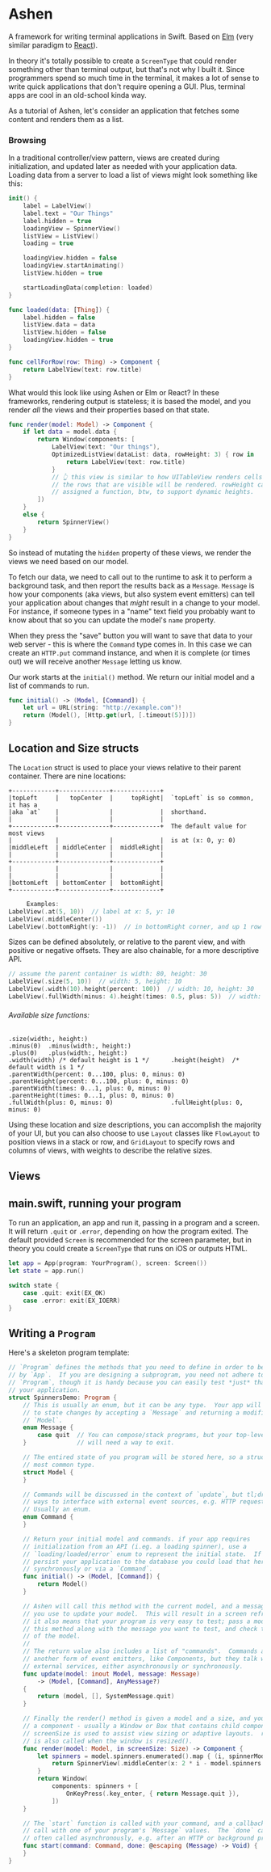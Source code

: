 # Ashen

A framework for writing terminal applications in Swift.
Based on [Elm][] (very similar paradigm to
[React][]).

In theory it's totally possible to create a `ScreenType` that could render
something other than terminal output, but that's not why I built it.  Since
programmers spend so much time in the terminal, it makes a lot of sense to write
quick applications that don't require opening a GUI.  Plus, terminal apps are
cool in an old-school kinda way.

As a tutorial of Ashen, let's consider an application that fetches some content
and renders them as a list.

### Browsing

In a traditional controller/view pattern, views are created during
initialization, and updated later as needed with your application data.  Loading
data from a server to load a list of views might look something like this:

```swift
init() {
    label = LabelView()
    label.text = "Our Things"
    label.hidden = true
    loadingView = SpinnerView()
    listView = ListView()
    loading = true

    loadingView.hidden = false
    loadingView.startAnimating()
    listView.hidden = true

    startLoadingData(completion: loaded)
}

func loaded(data: [Thing]) {
    label.hidden = false
    listView.data = data
    listView.hidden = false
    loadingView.hidden = true
}

func cellForRow(row: Thing) -> Component {
    return LabelView(text: row.title)
}
```

What would this look like using Ashen or Elm or React? In these frameworks,
rendering output is stateless; it is based the model, and you render *all* the
views and their properties based on that state.

```swift
func render(model: Model) -> Component {
    if let data = model.data {
        return Window(components: [
            LabelView(text: "Our things"),
            OptimizedListView(dataList: data, rowHeight: 3) { row in
                return LabelView(text: row.title)
            }
            // 👆 this view is similar to how UITableView renders cells - only
            // the rows that are visible will be rendered. rowHeight can also be
            // assigned a function, btw, to support dynamic heights.
        ])
    }
    else {
        return SpinnerView()
    }
}
```

So instead of mutating the `hidden` property of these views, we render the views
we need based on our model.

To fetch our data, we need to call out to the runtime to ask it to perform a
background task, and then report the results back as a `Message`. `Message` is
how your components (aka views, but also system event emitters) can tell your
application about changes that *might* result in a change to your model.  For
instance, if someone types in a "name" text field you probably want to know
about that so you can update the model's `name` property.

When they press the "save" button you will want to save that data to your web
server - this is where the `Command` type comes in.  In this case we can create
an `HTTP.put` command instance, and when it is complete (or times out) we will
receive another `Message` letting us know.

Our work starts at the `initial()` method.  We return our initial model and a
list of commands to run.

```swift
func initial() -> (Model, [Command]) {
    let url = URL(string: "http://example.com")!
    return (Model(), [Http.get(url, [.timeout(5)])])
}
```

## Location and Size structs

The `Location` struct is used to place your views relative to their parent
container.  There are nine locations:

```
+------------+--------------+-------------+
|topLeft     |   topCenter  |     topRight|  `topLeft` is so common, it has a
|aka `at`    |              |             |  shorthand.
|            |              |             |
+------------+--------------+-------------+  The default value for most views
|            |              |             |  is at (x: 0, y: 0)
|middleLeft  | middleCenter |  middleRight|
|            |              |             |
+------------+--------------+-------------+
|            |              |             |
|            |              |             |
|bottomLeft  | bottomCenter |  bottomRight|
+------------+--------------+-------------+
```

```swift
     Examples:
LabelView(.at(5, 10))  // label at x: 5, y: 10
LabelView(.middleCenter())
LabelView(.bottomRight(y: -1))  // in bottomRight corner, and up 1 row
```

Sizes can be defined absolutely, or relative to the parent view, and with positive
or negative offsets.  They are also chainable, for a more descriptive API.

```swift
// assume the parent container is width: 80, height: 30
LabelView(.size(5, 10))  // width: 5, height: 10
LabelView(.width(10).height(percent: 100))  // width: 10, height: 30
LabelView(.fullWidth(minus: 4).height(times: 0.5, plus: 5))  // width: 76, height: 20
```

###### Available size functions:
```
.size(width:, height:)
.minus(0)  .minus(width:, height:)
.plus(0)   .plus(width:, height:)
.width(width) /* default height is 1 */      .height(height)  /* default width is 1 */
.parentWidth(percent: 0...100, plus: 0, minus: 0)  .parentHeight(percent: 0...100, plus: 0, minus: 0)
.parentWidth(times: 0...1, plus: 0, minus: 0)      .parentHeight(times: 0...1, plus: 0, minus: 0)
.fullWidth(plus: 0, minus: 0)                .fullHeight(plus: 0, minus: 0)
```

Using these location and size descriptions, you can accomplish the majority of your UI, but you can
also choose to use `Layout` classes like `FlowLayout` to position views in a
stack or row, and `GridLayout` to specify rows and columns of views, with weights to describe the
relative sizes.

## Views



## main.swift, running your program

To run an application, an app and run it, passing in a program and a screen.  It
will return `.quit` or `.error`, depending on how the program exited.  The
default provided `Screen` is recommended for the screen parameter, but in theory
you could create a `ScreenType` that runs on iOS or outputs HTML.

```swift
let app = App(program: YourProgram(), screen: Screen())
let state = app.run()

switch state {
    case .quit: exit(EX_OK)
    case .error: exit(EX_IOERR)
}
```

## Writing a `Program`

Here's a skeleton program template:

```swift
// `Program` defines the methods that you need to define in order to be loaded
// by `App`.  If you are designing a subprogram, you need not adhere to
// `Program`, though it is handy because you can easily test *just* that part of
// your application.
struct SpinnersDemo: Program {
    // This is usually an enum, but it can be any type.  Your app will respond
    // to state changes by accepting a `Message` and returning a modified
    // `Model`.
    enum Message {
        case quit  // You can compose/stack programs, but your top-level program
    }              // will need a way to exit.

    // The entired state of you program will be stored here, so a struct is the
    // most common type.
    struct Model {
    }

    // Commands will be discussed in the context of `update`, but tl;dr they are
    // ways to interface with external event sources, e.g. HTTP requests.
    // Usually an enum.
    enum Command {
    }

    // Return your initial model and commands. if your app requires
    // initialization from an API (i.eg. a loading spinner), use a
    // `loading/loaded/error` enum to represent the initial state.  If you
    // persist your application to the database you could load that here, either
    // synchronously or via a `Command`.
    func initial() -> (Model, [Command]) {
        return Model()
    }

    // Ashen will call this method with the current model, and a message that
    // you use to update your model.  This will result in a screen refresh, but
    // it also means that your program is very easy to test; pass a model to
    // this method along with the message you want to test, and check the values
    // of the model.
    //
    // The return value also includes a list of "commands".  Commands are
    // another form of event emitters, like Components, but they talk with
    // external services, either asynchronously or synchronously.
    func update(model: inout Model, message: Message)
        -> (Model, [Command], AnyMessage?)
    {
        return (model, [], SystemMessage.quit)
    }

    // Finally the render() method is given a model and a size, and you return
    // a component - usually a Window or Box that contains child components. The
    // screenSize is used to assist view sizing or adaptive layouts.  render()
    // is also called when the window is resized().
    func render(model: Model, in screenSize: Size) -> Component {
        let spinners = model.spinners.enumerated().map { (i, spinnerModel) in
            return SpinnerView(.middleCenter(x: 2 * i - model.spinners.count / 2), model: spinnerModel)
        }
        return Window(
            components: spinners + [
                OnKeyPress(.key_enter, { return Message.quit }),
            ])
    }

    // The `start` function is called with your command, and a callback you can
    // call with one of your program's `Message` values.  The `done` callback is
    // often called asynchronously, e.g. after an HTTP or background process.
    func start(command: Command, done: @escaping (Message) -> Void) {
    }
}
```

[Elm]: http://elm-lang.org
[React]: https://facebook.github.io/react/
